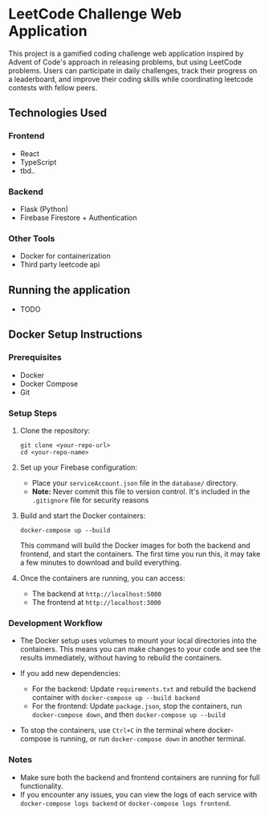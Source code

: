 # LeetCode Challenge Web Application

This project is a gamified coding challenge web application inspired by Advent of Code's approach in releasing problems, but using LeetCode problems. Users can participate in daily challenges, track their progress on a leaderboard, and improve their coding skills while coordinating leetcode contests with fellow peers.

## Technologies Used

### Frontend
- React
- TypeScript
- tbd..

### Backend
- Flask (Python)
- Firebase Firestore + Authentication

### Other Tools
- Docker for containerization
- Third party leetcode api

## Running the application

- TODO


## Docker Setup Instructions

### Prerequisites
- Docker
- Docker Compose
- Git

### Setup Steps

1. Clone the repository:
   ```
   git clone <your-repo-url>
   cd <your-repo-name>
   ```

2. Set up your Firebase configuration:
   - Place your `serviceAccount.json` file in the `database/` directory.
   - **Note:** Never commit this file to version control. It's included in the `.gitignore` file for security reasons

3. Build and start the Docker containers:
   ```
   docker-compose up --build
   ```

   This command will build the Docker images for both the backend and frontend, and start the containers. The first time you run this, it may take a few minutes to download and build everything.

4. Once the containers are running, you can access:
   - The backend at `http://localhost:5000`
   - The frontend at `http://localhost:3000`

### Development Workflow

- The Docker setup uses volumes to mount your local directories into the containers. This means you can make changes to your code and see the results immediately, without having to rebuild the containers.

- If you add new dependencies:
  - For the backend: Update `requirements.txt` and rebuild the backend container with `docker-compose up --build backend`
  - For the frontend: Update `package.json`, stop the containers, run `docker-compose down`, and then `docker-compose up --build`

- To stop the containers, use `Ctrl+C` in the terminal where docker-compose is running, or run `docker-compose down` in another terminal.

### Notes
- Make sure both the backend and frontend containers are running for full functionality.
- If you encounter any issues, you can view the logs of each service with `docker-compose logs backend` or `docker-compose logs frontend`.